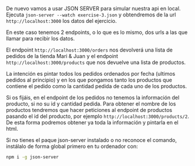 De nuevo vamos a usar JSON SERVER para simular nuestra api en local. Ejecuta `json-server --watch exercise-3.json` y obtendremos de la url `http://localhost:3000` los datos del ejercicio.

En este caso tenemos 2 endpoints, o lo que es lo mismo, dos urls a las que llamar para recibir los datos.

El endpoint `http://localhost:3000/orders` nos devolverá una lista de pedidos de la tienda Mari & Juan y el endpoint `http://localhost:3000/products` que nos devuelve una lista de productos.

La intención es pintar todos los pedidos ordenados por fecha (ultimos pedidos al principio) y en los que pongamos tanto los productos que contiene el pedido como la cantidad pedida de cada uno de los productos.

Si os fijáis, en el endpoint de los pedidos no tenemos la información del producto, si no su id y cantidad pedida. Para obtener el nombre de los productos tendremos que hacer peticiones al endpoint de productos pasando el id del producto, por ejemplo `http://localhost:3000/products/2`. De esta forma podremos obtener ya toda la información y pintarla en el html.

Si no tienes el paque json-server instalado o no reconoce el comando, instálalo de forma global primero en tu ordenador con:

```bash
npm i -g json-server
```
